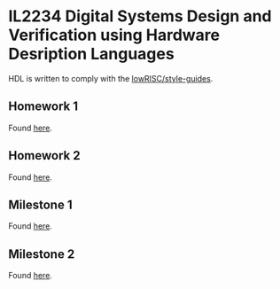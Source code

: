 # IL2234 Digital Systems Design and Verification using Hardware Desription Languages

HDL is written to comply with the [lowRISC/style-guides](https://github.com/lowRISC/style-guides).

## Homework 1

Found [here](homework_1/).

## Homework 2

Found [here](homework_2/).

## Milestone 1

Found [here](milestone_1/).

## Milestone 2

Found [here](milestone_2/).